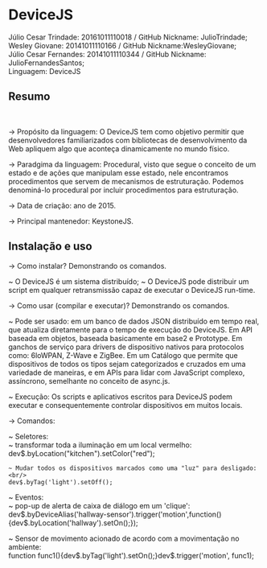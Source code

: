 # DeviceJS

Júlio Cesar Trindade: 20161011110018 / GitHub Nickname: JulioTrindade;<br/>
Wesley Giovane: 20141011110166 / GitHub Nickname:WesleyGiovane;<br/>
Júlio Cesar Fernandes: 20141011110344 / GitHub Nickname: JulioFernandesSantos;<br/>
Linguagem: DeviceJS

<h2> Resumo </h2><br/>

-> Propósito da linguagem: O DeviceJS tem como objetivo permitir que desenvolvedores familiarizados com bibliotecas de desenvolvimento da Web apliquem algo que aconteça dinamicamente no mundo físico.

-> Paradgima da linguagem: Procedural, visto que segue o conceito de um estado e de ações que manipulam esse estado, nele encontramos procedimentos que servem de mecanismos de estruturação. Podemos denominá-lo procedural por incluir procedimentos para estruturação.

-> Data de criação: ano de 2015.

-> Principal mantenedor: KeystoneJS.

<h2> Instalação e uso </h2>

-> Como instalar? Demonstrando os comandos.

   ~ O DeviceJS é um sistema distribuído;
   ~ O DeviceJS pode distribuir um script em qualquer retransmissão capaz de executar o DeviceJS run-time. 

-> Como usar (compilar e executar)? Demonstrando os comandos.

  ~ Pode ser usado: em um banco de dados JSON distribuído em tempo real, que atualiza diretamente para o tempo de execução do DeviceJS. Em API baseada em objetos, baseada basicamente em base2 e Prototype. Em ganchos de serviço para drivers de dispositivo nativos para protocolos como: 6loWPAN, Z-Wave e ZigBee. Em um Catálogo que permite que dispositivos de todos os tipos sejam categorizados e cruzados em uma variedade de maneiras, e em APIs para lidar com JavaScript complexo, assíncrono, semelhante no conceito de  async.js.
  
  ~ Execução: Os scripts e aplicativos escritos para DeviceJS podem executar e consequentemente controlar dispositivos em muitos locais. 
   
  -> Comandos: 
   
~ Seletores: <br/>
   ~ transformar toda a iluminação em um local vermelho:<br/>
   dev$.byLocation("kitchen").setColor("red");
   
    ~ Mudar todos os dispositivos marcados como uma "luz" para desligado:<br/>
    dev$.byTag('light').setOff();

~ Eventos: <br/>
   ~ pop-up de alerta de caixa de diálogo em um 'clique':<br/>
   dev$.byDeviceAlias('hallway-sensor').trigger('motion',function(){dev$.byLocation('hallway').setOn();});
  
   ~ Sensor de movimento acionado de acordo com a movimentação no ambiente:<br/>
   function func1(){dev$.byTag('light').setOn();}dev$.trigger('motion', func1);
  
